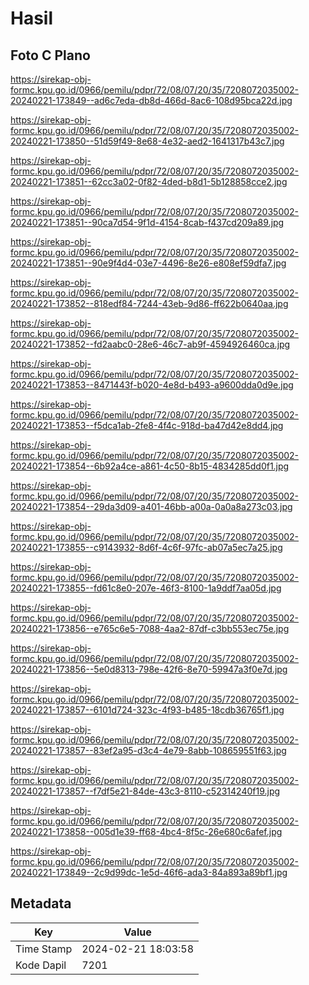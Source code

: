 # Hasil

## Foto C Plano

https://sirekap-obj-formc.kpu.go.id/0966/pemilu/pdpr/72/08/07/20/35/7208072035002-20240221-173849--ad6c7eda-db8d-466d-8ac6-108d95bca22d.jpg

https://sirekap-obj-formc.kpu.go.id/0966/pemilu/pdpr/72/08/07/20/35/7208072035002-20240221-173850--51d59f49-8e68-4e32-aed2-1641317b43c7.jpg

https://sirekap-obj-formc.kpu.go.id/0966/pemilu/pdpr/72/08/07/20/35/7208072035002-20240221-173851--62cc3a02-0f82-4ded-b8d1-5b128858cce2.jpg

https://sirekap-obj-formc.kpu.go.id/0966/pemilu/pdpr/72/08/07/20/35/7208072035002-20240221-173851--90ca7d54-9f1d-4154-8cab-f437cd209a89.jpg

https://sirekap-obj-formc.kpu.go.id/0966/pemilu/pdpr/72/08/07/20/35/7208072035002-20240221-173851--90e9f4d4-03e7-4496-8e26-e808ef59dfa7.jpg

https://sirekap-obj-formc.kpu.go.id/0966/pemilu/pdpr/72/08/07/20/35/7208072035002-20240221-173852--818edf84-7244-43eb-9d86-ff622b0640aa.jpg

https://sirekap-obj-formc.kpu.go.id/0966/pemilu/pdpr/72/08/07/20/35/7208072035002-20240221-173852--fd2aabc0-28e6-46c7-ab9f-4594926460ca.jpg

https://sirekap-obj-formc.kpu.go.id/0966/pemilu/pdpr/72/08/07/20/35/7208072035002-20240221-173853--8471443f-b020-4e8d-b493-a9600dda0d9e.jpg

https://sirekap-obj-formc.kpu.go.id/0966/pemilu/pdpr/72/08/07/20/35/7208072035002-20240221-173853--f5dca1ab-2fe8-4f4c-918d-ba47d42e8dd4.jpg

https://sirekap-obj-formc.kpu.go.id/0966/pemilu/pdpr/72/08/07/20/35/7208072035002-20240221-173854--6b92a4ce-a861-4c50-8b15-4834285dd0f1.jpg

https://sirekap-obj-formc.kpu.go.id/0966/pemilu/pdpr/72/08/07/20/35/7208072035002-20240221-173854--29da3d09-a401-46bb-a00a-0a0a8a273c03.jpg

https://sirekap-obj-formc.kpu.go.id/0966/pemilu/pdpr/72/08/07/20/35/7208072035002-20240221-173855--c9143932-8d6f-4c6f-97fc-ab07a5ec7a25.jpg

https://sirekap-obj-formc.kpu.go.id/0966/pemilu/pdpr/72/08/07/20/35/7208072035002-20240221-173855--fd61c8e0-207e-46f3-8100-1a9ddf7aa05d.jpg

https://sirekap-obj-formc.kpu.go.id/0966/pemilu/pdpr/72/08/07/20/35/7208072035002-20240221-173856--e765c6e5-7088-4aa2-87df-c3bb553ec75e.jpg

https://sirekap-obj-formc.kpu.go.id/0966/pemilu/pdpr/72/08/07/20/35/7208072035002-20240221-173856--5e0d8313-798e-42f6-8e70-59947a3f0e7d.jpg

https://sirekap-obj-formc.kpu.go.id/0966/pemilu/pdpr/72/08/07/20/35/7208072035002-20240221-173857--6101d724-323c-4f93-b485-18cdb36765f1.jpg

https://sirekap-obj-formc.kpu.go.id/0966/pemilu/pdpr/72/08/07/20/35/7208072035002-20240221-173857--83ef2a95-d3c4-4e79-8abb-108659551f63.jpg

https://sirekap-obj-formc.kpu.go.id/0966/pemilu/pdpr/72/08/07/20/35/7208072035002-20240221-173857--f7df5e21-84de-43c3-8110-c52314240f19.jpg

https://sirekap-obj-formc.kpu.go.id/0966/pemilu/pdpr/72/08/07/20/35/7208072035002-20240221-173858--005d1e39-ff68-4bc4-8f5c-26e680c6afef.jpg

https://sirekap-obj-formc.kpu.go.id/0966/pemilu/pdpr/72/08/07/20/35/7208072035002-20240221-173849--2c9d99dc-1e5d-46f6-ada3-84a893a89bf1.jpg


## Metadata

| Key        | Value               |
| ---------- | ------------------- |
| Time Stamp | 2024-02-21 18:03:58 |
| Kode Dapil | 7201                |



